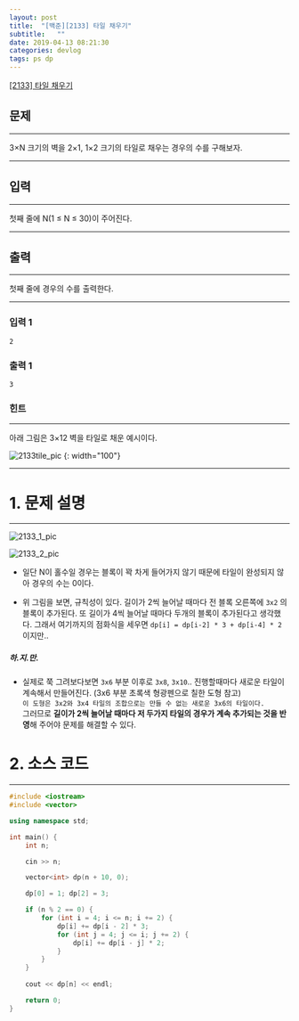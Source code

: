 ```yaml
---
layout: post
title:  "[백준][2133] 타일 채우기"
subtitle:   ""
date: 2019-04-13 08:21:30
categories: devlog
tags: ps dp
---
```


[[2133] 타일 채우기](boj.kr/2133)  


## 문제

- - -


3×N 크기의 벽을 2×1, 1×2 크기의 타일로 채우는 경우의 수를 구해보자.


- - -


## 입력


- - -


첫째 줄에 N(1 ≤ N ≤ 30)이 주어진다.


- - -


## 출력

- - -


첫째 줄에 경우의 수를 출력한다.


- - -


### 입력 1

```
2
```

### 출력 1

```
3
```

### 힌트


- - -




아래 그림은 3×12 벽을 타일로 채운 예시이다.

![2133tile_pic](https://onlinejudgeimages.s3-ap-northeast-1.amazonaws.com/upload/images/2663_1.jpg) {: width="100"}


* * *








# 1. 문제 설명

- - -
![2133_1_pic](https://drive.google.com/uc?id=1txhFl4jQzygAyj86QcgQBTryOKnjXSZ9)

![2133_2_pic](https://drive.google.com/uc?id=1LU87zgyXtJKhrTW-Wphps2vA9ACKEAon)

- 일단 N이 홀수일 경우는 블록이 꽉 차게 들어가지 않기 때문에 타일이 완성되지 않아 경우의 수는 0이다.

- 위 그림을 보면, 규칙성이 있다. 길이가 2씩 늘어날 때마다 전 블록 오른쪽에 `3x2` 의 블록이 추가된다. 또 길이가 4씩 늘어날 때마다 두개의 블록이 추가된다고 생각했다. 그래서 여기까지의 점화식을 세우면 `dp[i] = dp[i-2] * 3 + dp[i-4] * 2` 이지만..

##### 하.지.만.

- 실제로 쭉 그려보다보면 `3x6` 부분 이후로 `3x8`, `3x10`.. 진행할때마다 새로운 타일이 계속해서 만들어진다. (3x6 부분 초록색 형광펜으로 칠한 도형 참고)  
 `이 도형은 3x2와 3x4 타일의 조합으로는 만들 수 없는 새로운 3x6의 타일이다.`  
 그러므로 **길이가 2씩 늘어날 때마다 저 두가지 타일의 경우가 계속 추가되는 것을 반영**해 주어야 문제를 해결할 수 있다.



# 2. 소스 코드


- - -


```cpp
#include <iostream>
#include <vector>

using namespace std;

int main() {
	int n;

	cin >> n;

	vector<int> dp(n + 10, 0);

	dp[0] = 1; dp[2] = 3;

	if (n % 2 == 0) {
		for (int i = 4; i <= n; i += 2) {
			dp[i] += dp[i - 2] * 3;
			for (int j = 4; j <= i; j += 2) {
				dp[i] += dp[i - j] * 2;
			}
		}
	}
	
	cout << dp[n] << endl;

	return 0;
}
```